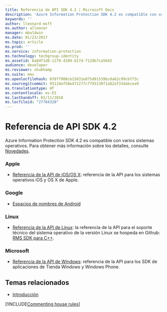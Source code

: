 ```yaml
---
title: Referencia de API SDK 4.2 | Microsoft Docs
description: 'Azure Information Protection SDK 4.2 es compatible con varios sistemas operativos: Android, iOS, OS X, Linux, Windows Phone y Tienda Windows.'
keywords: ''
author: lleonard-msft
ms.author: alleonar
manager: mbaldwin
ms.date: 01/23/2017
ms.topic: article
ms.prod: ''
ms.service: information-protection
ms.technology: techgroup-identity
ms.assetid: 6a8df1d8-1279-4189-b17d-f128b7ca5643
audience: developer
ms.reviewer: shubhamp
ms.suite: ems
ms.openlocfilehash: 078f7900cb15631e875d01539bc0a62c99cbf73c
ms.sourcegitcommit: 93124ef58e471277c7793130f1a82af33dabcea9
ms.translationtype: HT
ms.contentlocale: es-ES
ms.lasthandoff: 01/11/2018
ms.locfileid: "27764320"
---
```

# <a name="api-sdk-42-reference"></a>Referencia de API SDK 4.2

Azure Information Protection SDK 4.2 es compatible con varios sistemas operativos. Para obtener más información sobre los detalles, consulte [Novedades](release-notes.md).

### <a name="apple"></a>Apple
- [Referencia de la API de iOS/OS X](https://msdn.microsoft.com/library/dn758306.aspx): referencia de la API para los sistemas operativos iOS y OS X de Apple.

### <a name="google"></a>Google
- [Espacios de nombres de Android](https://msdn.microsoft.com/library/dn758245.aspx)

### <a name="linux"></a>Linux
- [Referencia de la API de Linux](linux-c-api-reference.md): la referencia de la API para el soporte técnico del sistema operativo de la versión Linux se hospeda en Github: [RMS SDK para C++](http://azuread.github.io/rms-sdk-for-cpp/annotated.html).

### <a name="microsoft"></a>Microsoft
- [Referencia de la API de Windows](https://msdn.microsoft.com/library/dn891914.aspx): referencia de la API para los SDK de aplicaciones de Tienda Windows y Windows Phone.

## <a name="related-topics"></a>Temas relacionados

* [Introducción](get-started.md)

[!INCLUDE[Commenting house rules](../includes/houserules.md)]